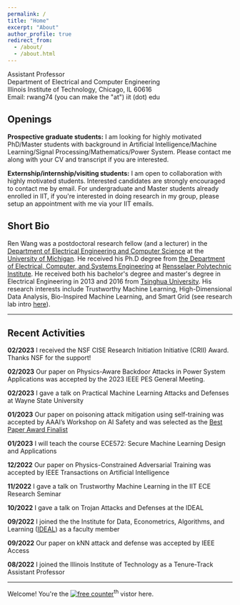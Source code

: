 ```yaml
---
permalink: /
title: "Home"
excerpt: "About"
author_profile: true
redirect_from: 
  - /about/
  - /about.html
---
```


Assistant Professor<br/>
Department of Electrical and Computer Engineering<br/>
Illinois Institute of Technology, Chicago, IL 60616<br/>
Email: rwang74 (you can make the "at") iit (dot) edu

**Openings**
------
**Prospective graduate students:** I am looking for highly motivated PhD/Master students with background in Artificial Intelligence/Machine Learning/Signal Processing/Mathematics/Power System. Please contact me along with your CV and transcript if you are interested.
 
**Externship/internship/visiting students:** I am open to collaboration with highly motivated students. Interested candidates are strongly encouraged to contact me by email. For undergraduate and Master students already enrolled in IIT, if you're interested in doing research in my group, please setup an appointment with me via your IIT emails.

**Short Bio**
------
Ren Wang was a postdoctoral research fellow (and a lecturer) in the [Department of Electrical Engineering and Computer Science](https://eecs.engin.umich.edu/) at the [University of Michigan](https://umich.edu/). He received his Ph.D degree from [the Department of Electrical, Computer, and Systems Engineering](https://www.ecse.rpi.edu) at [Rensselaer Polytechnic Institute](https://www.rpi.edu). He received both his bachelor's degree and master's degree in Electrical Engineering in 2013 and 2016 from [Tsinghua University](https://www.tsinghua.edu.cn/en/). His research interests include Trustworthy Machine Learning, High-Dimensional Data Analysis, Bio-Inspired Machine Learning, and Smart Grid (see research lab intro [here](https://wangren09.github.io/projects/)).


<!---I am a postdoctoral research fellow (and a lecturer) in [the Department of Electrical Engineering and Computer Science](https://eecs.engin.umich.edu/) at [University of Michigan](https://umich.edu/) with Dr. [Alfred Hero](https://hero.engin.umich.edu/). I received my Ph.D degree from [the Department of Electrical, Computer, and Systems Engineering](https://www.ecse.rpi.edu) at [Rensselaer Polytechnic Institute](https://www.rpi.edu) with Dr. [Meng Wang](https://ecse.rpi.edu/~wang/). I received both my bachelor's degree and master's degree in Electrical Engineering in 2013 and 2016 from [Tsinghua University](https://www.tsinghua.edu.cn/en/). I am also closely collaborating with [Dr. Indika Rajapakse](https://rajapakse.lab.medicine.umich.edu) from University of Michigan, [Dr. Sijia Liu](https://lsjxjtu.github.io/index.html) from Michigan State Univeristy, [Dr. Pin-Yu Chen](https://sites.google.com/site/pinyuchenpage), [Dr. Jinjun Xiong](https://researcher.watson.ibm.com/researcher/view.php?person=us-jinjun) from IBM Research. My research interests include Trustworthy Machine Learning, High-Dimensional Data Analysis, Bio-Inspired Machine Learning, and Robustness/Optimization on Smart Grid.--->


<!---**Contact**--->
------
<!---Name: Ren Wang (王韧)--->  
<!---Email: renwang (you can make the "at") umich (dot) edu--->  
<!---EECS Building, 1301 Beal Avenue--->
<!---Ann Arbor, MI 48109-2122--->

**Recent Activities**
------

**02/2023** I received the NSF CISE Research Initiation Initiative (CRII) Award. Thanks NSF for the support!

**02/2023** Our paper on Physics-Aware Backdoor Attacks in Power System Applications was accepted by the 2023 IEEE PES General Meeting.

**02/2023** I gave a talk on Practical Machine Learning Attacks and Defenses at Wayne State University

**01/2023** Our paper on poisoning attack mitigation using self-training was accepted by AAAI’s Workshop on AI Safety and was selected as the [Best Paper Award Finalist](https://safeai.webs.upv.es/index.php/best-paper-award/)

**01/2023** I will teach the course ECE572: Secure Machine Learning Design and Applications

**12/2022** Our paper on Physics-Constrained Adversarial Training was accepted by IEEE Transactions on Artificial Intelligence

**11/2022** I gave a talk on Trustworthy Machine Learning in the IIT ECE Research Seminar

**10/2022** I gave a talk on Trojan Attacks and Defenses at the IDEAL

**09/2022** I joined the the Institute for Data, Econometrics, Algorithms, and Learning ([IDEAL](https://www.ideal-institute.org/team/)) as a faculty member

**09/2022** Our paper on kNN attack and defense was accepted by IEEE Access

**08/2022** I joined the Illinois Institute of Technology as a Tenure-Track Assistant Professor

<!---I will be a lecturer of the Digital Signal Processing - Lab Course (EECS452), University of Michigan, Winter 2022

**07/2021** I presented our work "Immuno-mimetic Deep Neural Networks (Immuno-Net)" at the ICML-WCB 2021

**07/2021** Our paper "Robust Low-Rank Tensor Recovery From Quantized and Corrupted Measurements" is accepted by Asilomar 2021

**06/2021** I will lead the Michigan team in the Third Online Evaluation of Robust AI hosted by Two-Six Labs (GARD - DARPA)

**06/2021** Our paper "Immuno-mimetic Deep Neural Networks (Immuno-Net)" is accepted by the ICML-WCB, 2021

**06/2021** I will be a reviewer at ICLR 2022

**05/2021** I presented our work "On Fast Adversarial Robustness Adaptation in Model-Agnostic Meta learning" at the ICLR 2021

**05/2021** I will be a reviewer at NeurIPS 2021

**03/2021** I presented our work "Robust AI Guided by the Immune System" at the Guaranteeing AI Robustness Against Deception (GARD) PI Meeting

**02/2021** I am invited to give a lecture on Introduction to Trojan Attack and Detection of Trojan Neural Networks at the CSE 891: Adversarial Machine Learning, Michigan State University

**02/2021** I gave a talk on Adversarial Example and Robust Training, Michigan State University

**01/2021** Our paper "On Fast Adversarial Robustness Adaptation in Model-Agnostic Meta learning" is accepted by ICLR 2021

**12/2020** I lead the Michigan team in the Second Online Evaluation of Robust AI hosted by Two-Six Labs (GARD - DARPA)

**11/2020** I presented our work "Quantized Higher-Order Tensor Recovery by Exploring Low-Dimensional Structures" at the Asilomar Conference on Signals, Systems and Computers 2020

**10/2020** I will be a reviewer at AISTATS 2021

**10/2020** I presented our work "Quantized Higher-Order Tensor Recovery by Exploring Low-Dimensional Structures" at the Asilomar Conference on Signals, Systems and Computers 2020

**09/2020** I am invited to give a lecture on Privacy Protection and Information Extraction, Chongqing University

**08/2020** Our paper "Tensor Recovery from Noisy and Multi-Level Quantized Measurements" is accepted to EURASIP Journal on Advances in Signal Processing

**07/2020** Our paper "Achieve Data Privacy and Clustering Accuracy Simultaneously Through Quantized Data Recovery" is accepted to EURASIP Journal on Advances in Signal Processing

**07/2020** I successfully defended my thesis and will join University of Michigan as a Postdoc --->

---

Welcome! You're the <a href='https://www.counter12.com'><img src='https://www.counter12.com/img-Wy8YB2Y7Z94Wc867-3.gif' border='0' alt='free counter'></a><script type='text/javascript' src='https://www.counter12.com/ad.js?id=Wy8YB2Y7Z94Wc867'></script><sup>th</sup> vistor here.

<!--Last Update: Jun, 13<sup>th</sup>, 2021. -->
